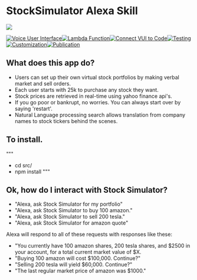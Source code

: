 # StockSimulator Alexa Skill 
<img src="https://m.media-amazon.com/images/G/01/mobile-apps/dex/alexa/alexa-skills-kit/tutorials/fact/header._TTH_.png" />

[![Voice User Interface](https://m.media-amazon.com/images/G/01/mobile-apps/dex/alexa/alexa-skills-kit/tutorials/navigation/1-off._TTH_.png)](https://github.com/alexa/skill-sample-nodejs-fact/blob/master/step-by-step/1-voice-user-interface.md)[![Lambda Function](https://m.media-amazon.com/images/G/01/mobile-apps/dex/alexa/alexa-skills-kit/tutorials/navigation/2-off._TTH_.png)](https://github.com/alexa/skill-sample-nodejs-fact/blob/master/step-by-step/2-lambda-function.md)[![Connect VUI to Code](https://m.media-amazon.com/images/G/01/mobile-apps/dex/alexa/alexa-skills-kit/tutorials/navigation/3-off._TTH_.png)](https://github.com/alexa/skill-sample-nodejs-fact/blob/master/step-by-step/3-connect-vui-to-code.md)[![Testing](https://m.media-amazon.com/images/G/01/mobile-apps/dex/alexa/alexa-skills-kit/tutorials/navigation/4-off._TTH_.png)](https://github.com/alexa/skill-sample-nodejs-fact/blob/master/step-by-step/4-testing.md)[![Customization](https://m.media-amazon.com/images/G/01/mobile-apps/dex/alexa/alexa-skills-kit/tutorials/navigation/5-off._TTH_.png)](https://github.com/alexa/skill-sample-nodejs-fact/blob/master/step-by-step/5-customization.md)[![Publication](https://m.media-amazon.com/images/G/01/mobile-apps/dex/alexa/alexa-skills-kit/tutorials/navigation/6-off._TTH_.png)](https://github.com/alexa/skill-sample-nodejs-fact/blob/master/step-by-step/6-publication.md)

## What does this app do? 
* Users can set up their own virtual stock portfolios by making verbal market and sell orders.
* Each user starts with 25k to purchase any stock they want.
* Stock prices are retrieved in real-time using yahoo finance api's.
* If you go poor or bankrupt, no worries. You can always start over by saying 'restart'.
* Natural Language processing search allows translation from company names to stock tickers behind the scenes.

## To install. 
"""
*  cd src/ 
*  npm install
"""

## Ok, how do I interact with Stock Simulator? 

*  "Alexa, ask Stock Simulator for my portfolio"
*  "Alexa, ask Stock Simulator to buy 100 amazon."
*  "Alexa, ask Stock Simulator to sell 200 tesla."
*  "Alexa, ask Stock Simulator for amazon quote"

Alexa will respond to all of these requests with responses like these:

*  "You currently have 100 amazon shares, 200 tesla shares, and $2500 in your account, for a total current market value of $X.
*  "Buying 100 amazon will cost $100,000. Continue?"
*  "Selling 200 tesla will yield $60,000. Continue?"
*  "The last regular market price of amazon was $1000."

